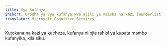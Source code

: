 ```yaml
---
title: Vya kufanya
inshort: Orodha ya vya kufanya kwa ajili ya maisha na kazi [Wunderlist]
translator: Microsoft Cognitive Services
---
```


Kutokana na kazi ya kucheza, kufanya ni njia rahisi ya kupata mambo kufanyika, kila siku.



